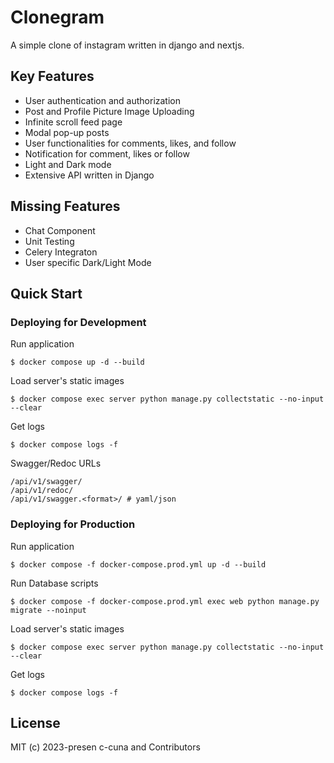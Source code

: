 # Clonegram
A simple clone of instagram written in django and nextjs.

## Key Features
* User authentication and authorization
* Post and Profile Picture Image Uploading
* Infinite scroll feed page
* Modal pop-up posts
* User functionalities for comments, likes, and follow
* Notification for comment, likes or follow
* Light and Dark mode
* Extensive API written in Django

## Missing Features
* Chat Component
* Unit Testing
* Celery Integraton
* User specific Dark/Light Mode

## Quick Start
### Deploying for Development
Run application
```
$ docker compose up -d --build
```

Load server's static images
```
$ docker compose exec server python manage.py collectstatic --no-input --clear
```

Get logs
```
$ docker compose logs -f
```

Swagger/Redoc URLs
```
/api/v1/swagger/
/api/v1/redoc/
/api/v1/swagger.<format>/ # yaml/json
```


### Deploying for Production
Run application
```
$ docker compose -f docker-compose.prod.yml up -d --build
```

Run Database scripts
```
$ docker compose -f docker-compose.prod.yml exec web python manage.py migrate --noinput
```

Load server's static images
```
$ docker compose exec server python manage.py collectstatic --no-input --clear
```

Get logs
```
$ docker compose logs -f
```

## License
MIT (c) 2023-presen c-cuna and Contributors
